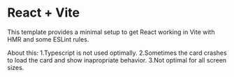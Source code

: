 # React + Vite

This template provides a minimal setup to get React working in Vite with HMR and some ESLint rules.

About this:
1.Typescript is not used optimally.
2.Sometimes the card crashes to load the card and show inapropriate behavior.
3.Not optimal for all screen sizes.

